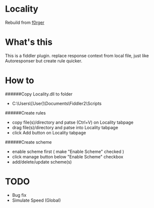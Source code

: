 Locality
========
Rebuild from [f0rger](https://github.com/luoweihua7/f0rger)


What's this
===========
This is a fiddler plugin. replace response context from local file, just like Autoresponser but create rule quicker.

How to
==========
######Copy Locality.dll to folder
* C:\Users\\[User]\Documents\Fiddler2\Scripts 


######Create rules
* copy file(s)/directory and patse (Ctrl+V) on Locality tabpage
* drag file(s)/directory and patse into Locality tabpage
* click Add button on Locality tabpage


######Create scheme
* enable scheme first ( make "Enable Scheme" checked )
* click manage button below "Enable Scheme" checkbox
* add/delete/update scheme(s)

TODO
====
* Bug fix
* Simulate Speed (Global)
